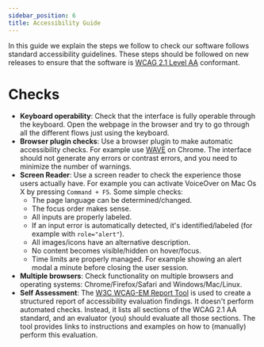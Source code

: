 ```yaml
---
sidebar_position: 6
title: Accessibility Guide
---
```


In this guide we explain the steps we follow to check our software follows standard
accessibility guidelines. These steps should be followed on new releases to ensure
that the software is [WCAG 2.1 Level AA] conformant.

# Checks

- **Keyboard operability**: Check that the interface is fully operable through
      the keyboard. Open the webpage in the browser and try to go through all the
      different flows just using the keyboard.
- **Browser plugin checks**: Use a browser plugin to make automatic accessibility 
      checks. For example use [WAVE] on Chrome. The interface should not generate any
      errors or contrast errors, and you need to minimize the number of warnings.
- **Screen Reader**: Use a screen reader to check the experience those users
      actually have. For example you can activate VoiceOver on Mac Os X by pressing
      `Command + F5`. Some simple checks:
    - The page language can be determined/changed.
    - The focus order makes sense.
    - All inputs are properly labeled.
    - If an input error is automatically detected, it's identified/labeled (for
      example with `role="alert"`).
    - All images/icons have an alternative description.
    - No content becomes visible/hidden on hover/focus.
    - Time limits are properly managed. For example showing an alert modal a minute
      before closing the user session. 
- **Multiple browsers**: Check functionality on multiple browsers and operating
      systems: Chrome/Firefox/Safari and Windows/Mac/Linux.
- **Self Assessment**: The [W3C WCAG-EM Report Tool] is used to create a structured
  report of accessibility evaluation findings. It doesn't perform automated checks.
  Instead, it lists all sections of the WCAG 2.1 AA standard, and an evaluator (you)
  should evaluate all those sections. The tool provides links to instructions and
  examples on how to (manually) perform this evaluation.

[WCAG 2.1 Level AA]: https://www.w3.org/WAI/WCAG2AA-Conformance
[WAVE]: https://chrome.google.com/webstore/detail/wave-evaluation-tool/jbbplnpkjmmeebjpijfedlgcdilocofh?hl=en-GB
[W3C WCAG-EM Report Tool]: https://www.w3.org/WAI/eval/report-tool/#/